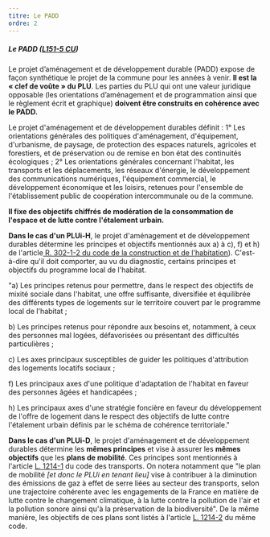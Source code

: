 ```yaml
---
titre: Le PADD
ordre: 2
---
```


##### Le PADD ([L151-5 CU](https://www.legifrance.gouv.fr/codes/section_lc/LEGITEXT000006074075/LEGISCTA000031211157/#LEGISCTA000031211915))

Le projet d’aménagement et de développement durable (PADD) expose de façon synthétique le projet de la commune pour les années à venir. **Il est la « clef de voûte » du PLU**. Les parties du PLU qui ont une valeur juridique opposable (les orientations d’aménagement et de programmation  ainsi que le règlement écrit et graphique) **doivent être construits en cohérence avec le PADD.**

Le projet d'aménagement et de développement durables définit :
1° Les orientations générales des politiques d'aménagement, d'équipement, d'urbanisme, de
paysage, de protection des espaces naturels, agricoles et forestiers, et de préservation ou de remise en bon état des continuités écologiques ;
2° Les orientations générales concernant l'habitat, les transports et les déplacements, les réseaux d'énergie, le développement des communications numériques, l'équipement commercial, le développement économique et les loisirs, retenues pour l'ensemble de l'établissement public de coopération intercommunale ou de la commune.

**Il fixe des objectifs chiffrés de modération de la consommation de l'espace et de lutte contre l'étalement urbain.**

**Dans le cas d'un PLUi-H**,  le projet d'aménagement et de développement durables détermine les principes et objectifs mentionnés aux a) à c), f) et h) de l'article[ R. 302-1-2 du code de la construction et de l'habitation](https://www.legifrance.gouv.fr/codes/article_lc/LEGIARTI000036662018)). C'est-à-dire qu'il doit comporter, au vu du diagnostic, certains principes et objectifs du programme local de l'habitat.

"a) Les principes retenus pour permettre, dans le respect des objectifs de mixité sociale dans l'habitat, une offre suffisante, diversifiée et équilibrée des différents types de logements sur le territoire couvert par le programme local de l'habitat ;

b) Les principes retenus pour répondre aux besoins et, notamment, à ceux des personnes mal logées, défavorisées ou présentant des difficultés particulières ;

c) Les axes principaux susceptibles de guider les politiques d'attribution des logements locatifs sociaux ;

f) Les principaux axes d'une politique d'adaptation de l'habitat en faveur des personnes âgées et handicapées ;

h) Les principaux axes d'une stratégie foncière en faveur du développement de l'offre de logement dans le respect des objectifs de lutte contre l'étalement urbain définis par le schéma de cohérence territoriale."

**Dans le cas d'un PLUi-D**,  le projet d'aménagement et de développement durables détermine les **mêmes principes** et vise à assurer les **mêmes objectifs** que les **plans de mobilité**. Ces principes sont mentionnés à l'article [ L. 1214-1](https://www.legifrance.gouv.fr/codes/article_lc/LEGIARTI000039783632) du code des transports. On notera notamment que "le plan de mobilité *[et donc le PLUi en tenant lieu]* vise à contribuer à la diminution des émissions de gaz à effet de serre liées au secteur des transports, selon une trajectoire cohérente avec les engagements de la France en matière de lutte contre le changement climatique, à la lutte contre la pollution de l'air et la pollution sonore ainsi qu'à la préservation de la biodiversité". De la même manière, les objectifs de ces plans sont listés à l'article [L. 1214-2](https://www.legifrance.gouv.fr/codes/article_lc/LEGIARTI000043976736) du même code.
